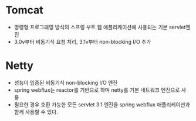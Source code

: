 # Tomcat
- 명령형 프로그래밍 방식의 스프링 부트 웹 애플리케이션에 사용되는 기본 servlet엔진
- 3.0v부터 비동기식 요청 처리, 3.1v부터 non-blocking I/O 추가
# Netty
- 성능이 입증된 비동기식 non-blocking I/O 엔진
- spring webflux는 reactor를 기반으로 하며 netty를 기본 네트워크 엔진으로 사용
- 필요한 경우 호환 가능한 모든 servlet 3.1 엔진을 spring webflux 애플리케이션과 함께 사용할 수 있다.